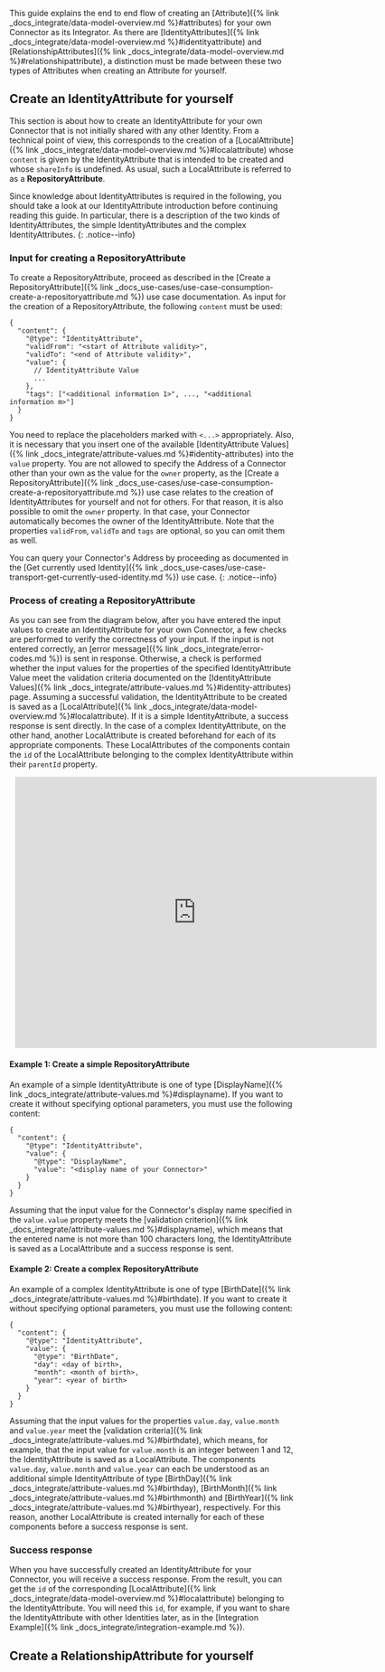 This guide explains the end to end flow of creating an [Attribute]({% link _docs_integrate/data-model-overview.md %}#attributes) for your own Connector as its Integrator. As there are [IdentityAttributes]({% link _docs_integrate/data-model-overview.md %}#identityattribute) and [RelationshipAttributes]({% link _docs_integrate/data-model-overview.md %}#relationshipattribute), a distinction must be made between these two types of Attributes when creating an Attribute for yourself.

## Create an IdentityAttribute for yourself

This section is about how to create an IdentityAttribute for your own Connector that is not initially shared with any other Identity. From a technical point of view, this corresponds to the creation of a [LocalAttribute]({% link _docs_integrate/data-model-overview.md %}#localattribute) whose `content` is given by the IdentityAttribute that is intended to be created and whose `shareInfo` is undefined. As usual, such a LocalAttribute is referred to as a **RepositoryAttribute**.

Since knowledge about IdentityAttributes is required in the following, you should take a look at our IdentityAttribute introduction before continuing reading this guide. In particular, there is a description of the two kinds of IdentityAttributes, the simple IdentityAttributes and the complex IdentityAttributes.
{: .notice--info}

<!--- TODO: Insert link to "IdentityAttribute introduction" --->

### Input for creating a RepositoryAttribute

To create a RepositoryAttribute, proceed as described in the [Create a RepositoryAttribute]({% link _docs_use-cases/use-case-consumption-create-a-repositoryattribute.md %}) use case documentation. As input for the creation of a RepositoryAttribute, the following `content` must be used:

```jsonc
{
  "content": {
    "@type": "IdentityAttribute",
    "validFrom": "<start of Attribute validity>",
    "validTo": "<end of Attribute validity>",
    "value": {
      // IdentityAttribute Value
      ...
    },
    "tags": ["<additional information 1>", ..., "<additional information m>"]
  }
}
```

You need to replace the placeholders marked with `<...>` appropriately. Also, it is necessary that you insert one of the available [IdentityAttribute Values]({% link _docs_integrate/attribute-values.md %}#identity-attributes) into the `value` property. You are not allowed to specify the Address of a Connector other than your own as the value for the `owner` property, as the [Create a RepositoryAttribute]({% link _docs_use-cases/use-case-consumption-create-a-repositoryattribute.md %}) use case relates to the creation of IdentityAttributes for yourself and not for others. For that reason, it is also possible to omit the `owner` property. In that case, your Connector automatically becomes the owner of the IdentityAttribute. Note that the properties `validFrom`, `validTo` and `tags` are optional, so you can omit them as well.

You can query your Connector's Address by proceeding as documented in the [Get currently used Identity]({% link _docs_use-cases/use-case-transport-get-currently-used-identity.md %}) use case.
{: .notice--info}

### Process of creating a RepositoryAttribute

As you can see from the diagram below, after you have entered the input values to create an IdentityAttribute for your own Connector, a few checks are performed to verify the correctness of your input. If the input is not entered correctly, an [error message]({% link _docs_integrate/error-codes.md %}) is sent in response. Otherwise, a check is performed whether the input values for the properties of the specified IdentityAttribute Value meet the validation criteria documented on the [IdentityAttribute Values]({% link _docs_integrate/attribute-values.md %}#identity-attributes) page. Assuming a successful validation, the IdentityAttribute to be created is saved as a [LocalAttribute]({% link _docs_integrate/data-model-overview.md %}#localattribute). If it is a simple IdentityAttribute, a success response is sent directly. In the case of a complex IdentityAttribute, on the other hand, another LocalAttribute is created beforehand for each of its appropriate components. These LocalAttributes of the components contain the `id` of the LocalAttribute belonging to the complex IdentityAttribute within their `parentId` property.

<div style="width: 640px; height: 480px; margin: 10px; position: relative;"><iframe allowfullscreen frameborder="0" style="width:640px; height:480px" src="https://lucid.app/documents/embedded/310cea0e-6f6f-4ee0-9efd-55e180ec5dda" id="WT4OFNWd3bcS"></iframe></div>

#### Example 1: Create a simple RepositoryAttribute

An example of a simple IdentityAttribute is one of type [DisplayName]({% link _docs_integrate/attribute-values.md %}#displayname). If you want to create it without specifying optional parameters, you must use the following content:

```jsonc
{
  "content": {
    "@type": "IdentityAttribute",
    "value": {
      "@type": "DisplayName",
      "value": "<display name of your Connector>"
    }
  }
}
```

Assuming that the input value for the Connector's display name specified in the `value.value` property meets the [validation criterion]({% link _docs_integrate/attribute-values.md %}#displayname), which means that the entered name is not more than 100 characters long, the IdentityAttribute is saved as a LocalAttribute and a success response is sent.

#### Example 2: Create a complex RepositoryAttribute

An example of a complex IdentityAttribute is one of type [BirthDate]({% link _docs_integrate/attribute-values.md %}#birthdate). If you want to create it without specifying optional parameters, you must use the following content:

```jsonc
{
  "content": {
    "@type": "IdentityAttribute",
    "value": {
      "@type": "BirthDate",
      "day": <day of birth>,
      "month": <month of birth>,
      "year": <year of birth>
    }
  }
}
```

Assuming that the input values ​​for the properties `value.day`, `value.month` and `value.year` meet the [validation criteria]({% link _docs_integrate/attribute-values.md %}#birthdate), which means, for example, that the input value for `value.month` is an integer between 1 and 12, the IdentityAttribute is saved as a LocalAttribute. The components `value.day`, `value.month` and `value.year` can each be understood as an additional simple IdentityAttribute of type [BirthDay]({% link _docs_integrate/attribute-values.md %}#birthday), [BirthMonth]({% link _docs_integrate/attribute-values.md %}#birthmonth) and [BirthYear]({% link _docs_integrate/attribute-values.md %}#birthyear), respectively. For this reason, another LocalAttribute is created internally for each of these components before a success response is sent.

### Success response

When you have successfully created an IdentityAttribute for your Connector, you will receive a success response. From the result, you can get the `id` of the corresponding [LocalAttribute]({% link _docs_integrate/data-model-overview.md %}#localattribute) belonging to the IdentityAttribute. You will need this `id`, for example, if you want to share the IdentityAttribute with other Identities later, as in the [Integration Example]({% link _docs_integrate/integration-example.md %}).

## Create a RelationshipAttribute for yourself
